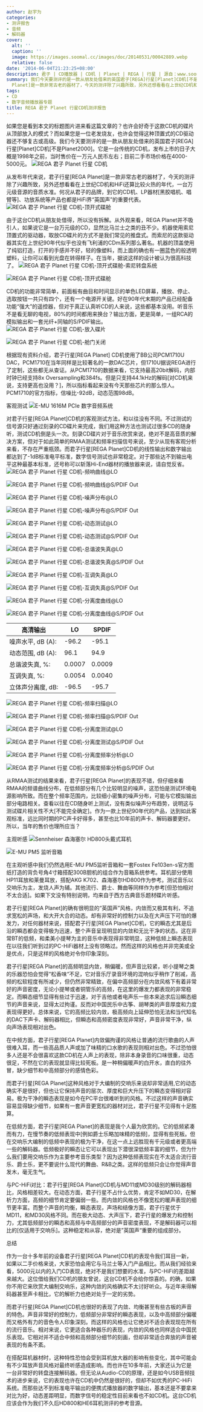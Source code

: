 ```yaml
---
author: 赵宇为
categories:
- 测评报告
- 音频
- 解码器
cover:
  alt: ''
  caption: ''
  image: https://images.soomal.cc/images/doc/20140531/00042889.webp
  relative: false
date: '2014-06-04T21:23:25+08:00'
description: 君子 | CD播放器 | CD机 | Planet | REGA | 行星 | 源自：www.soomal.com | 版权：原创 |  平均/总评分：07.97/271
summary: 我们今天要测评的是一款从朋友处借来的英国君子[REGA]行星[Planet]CD机[不是Planet2000]。它是一台传统的CD机，发布上市的日子大概是1998年之前，当时售价在一万元人民币左右；目前二手市场价格在4000-5000元。从发布年代来说，君子行星[REGA
  Planet]是一款非常古老的器材了，今天的测评除了兴趣所致，另外还想看看在上世纪CD机和HiFi还算比较火热的年代，一台万元级音源的音质水准。
tags:
- CD
- 数字音频播放器专题
title: REGA 君子 Planet 行星CD机测评报告
---
```


如果您是看到本文的标题图片进来看这篇文章的？也许会好奇于这款CD机的碟片从顶部放入的模式？而如果您是一位老发烧友，也许会觉得这种顶置式的CD驱动器还不够复古或高级。我们今天要测评的是一款从朋友处借来的英国君子[REGA]行星[Planet]CD机[不是Planet2000]。它是一台传统的CD机，发布上市的日子大概是1998年之前，当时售价在一万元人民币左右；目前二手市场价格在4000-5000元。
![REGA 君子 Planet 行星 CD机](https://images.soomal.cc/images/doc/20140531/00042883.webp)




从发布年代来说，君子行星[REGA Planet]是一款非常古老的器材了，今天的测评除了兴趣所致，另外还想看看在上世纪CD机和HiFi还算比较火热的年代，一台万元级音源的音质水准。何况从君子的品牌，到它的CD机、LP器材[黑胶唱机、唱臂等]、功放系统等产品也都是HiFi界“英国声”的重要代表。
![REGA 君子 Planet 行星 CD机-顶开式碟舱](https://images.soomal.cc/images/doc/20140531/00042884.webp)




由于这台CD机从朋友处借得，所以没有拆解。从外观来看，REGA Planet并不吸引人，如果说它是一台万元级的CD，显然比马兰士之类的丑不少。机器使用索尼顶置式的驱动器，取放CD碟片的方式不是我们常见的推盘式。而索尼的这款驱动器其实在上世纪90年代似乎也没有飞利浦的CDm系列那么著名。机器的顶盖使用了纯铝打造，打开的手感并不好，轻的像塑料，而上面的确也有一圈蓝色的般透明塑料，让你可以看到光盘在转得样子。在当年，据说这样的设计被认为很高科技了。
![REGA 君子 Planet 行星 CD机-顶开式碟舱-索尼转盘系统](https://images.soomal.cc/images/doc/20140531/00042885_01.webp)




![REGA 君子 Planet 行星 CD机-顶开式碟舱](https://images.soomal.cc/images/doc/20140531/00042886_01.webp)




CD机的功能非常简单，前面板有曲目和时间显示的单色LED屏幕，播放、停止、选取按钮一共只有四个，还有一个电源开关键。好在90年代末期的产品已经配备功能“强大”的遥控器，但对于真正认真听CD的人来说，这些都基本没用。听音乐不是看无聊的电视，80%的时间都用来换台？输出方面，更是简单，一组RCA的模拟输出和一套光纤+同轴的S/PDIF输出。
![REGA 君子 Planet 行星 CD机-放入碟片](https://images.soomal.cc/images/doc/20140531/00042888_01.webp)




![REGA 君子 Planet 行星 CD机-舱门关闭](https://images.soomal.cc/images/doc/20140531/00042890_01.webp)




根据现有资料介绍，君子行星[REGA Planet] CD机使用了BB公司PCM1710U DAC，PCM1710在当年同样是比较著名的一款DAC芯片，但1710U据说REGA进行了定制，这些都无从查证。从PCM1710的数据来看，它支持最高20bit解码，内部时钟已经支持8x Oversampling和384fs。但是只支持44.1kHz的解码[对CD机来说，支持更高也没用？]，所以指标看起来没有今天那些芯片的那么惊人。PCM1710的官方指标，信噪比-92dB，动态范围98dB。

客观测试
![E-MU 1616M PCIe 数字音频系统](https://images.soomal.cc/images/doc/20101204/00008507.webp)




对君子行星[REGA Planet]CD机的客观测试方法，和以往没有不同。不过测试的信号源只好通过刻录的CD碟片来完成，我们用这种方法也测试过很多CD的随身听，测试CD机倒是头一次。刻录CD碟片对于音乐欣赏来说，绝对不是高音质的解决方案，但对于如此简单的RMAA测试和频率扫描信号来说，至少从现有客观分析来看，不存在严重瓶颈。而君子行星[REGA Planet]CD机的线性输出和数字输出都达到了-1dB标准电平标准，数字信号测试也非常稳定。对于那些达不到输出电平这种最基本标准，还号称可以斩落Hi-End器材的播放器来说，请自觉反省。
![REGA 君子 Planet 行星 CD机-频响曲线@LO](https://images.soomal.cc/images/doc/20140604/00042989_01.webp)




![REGA 君子 Planet 行星 CD机-频响曲线@S/PDIF Out](https://images.soomal.cc/images/doc/20140604/00042995_01.webp)




![REGA 君子 Planet 行星 CD机-噪声分布@LO](https://images.soomal.cc/images/doc/20140604/00042990_01.webp)




![REGA 君子 Planet 行星 CD机-噪声分布@S/PDIF Out](https://images.soomal.cc/images/doc/20140604/00042996_01.webp)




![REGA 君子 Planet 行星 CD机-动态测试@LO](https://images.soomal.cc/images/doc/20140604/00042991_01.webp)




![REGA 君子 Planet 行星 CD机-动态测试@S/PDIF Out](https://images.soomal.cc/images/doc/20140604/00042997_01.webp)




![REGA 君子 Planet 行星 CD机-总谐波失真@LO](https://images.soomal.cc/images/doc/20140604/00042992_01.webp)




![REGA 君子 Planet 行星 CD机-总谐波失真@S/PDIF Out](https://images.soomal.cc/images/doc/20140604/00042998_01.webp)




![REGA 君子 Planet 行星 CD机-互调失真@LO](https://images.soomal.cc/images/doc/20140604/00042993_01.webp)




![REGA 君子 Planet 行星 CD机-互调失真@S/PDIF Out](https://images.soomal.cc/images/doc/20140604/00042999_01.webp)




![REGA 君子 Planet 行星 CD机-分离度曲线@LO](https://images.soomal.cc/images/doc/20140604/00042994_01.webp)




![REGA 君子 Planet 行星 CD机-分离度曲线@S/PDIF Out](https://images.soomal.cc/images/doc/20140604/00043000_01.webp)





| 高清输出 | LO | SPDIF |
| --- | --- | --- |
| 噪声水平, dB (A): | -96.2 | -95.1 |
| 动态范围, dB (A): | 96.1 | 94.9 |
| 总谐波失真, %: | 0.0007 | 0.0009 |
| 互调失真, %: | 0.0054 | 0.0040 |
| 立体声分离度, dB: | -96.5 | -95.7 |



![REGA 君子 Planet 行星 CD机-频率扫描@LO](https://images.soomal.cc/images/doc/20140604/00043001_01.webp)




![REGA 君子 Planet 行星 CD机-频率扫描@S/PDIF Out](https://images.soomal.cc/images/doc/20140604/00043004_01.webp)




![REGA 君子 Planet 行星 CD机-分离度测试@LO](https://images.soomal.cc/images/doc/20140604/00043002_01.webp)




![REGA 君子 Planet 行星 CD机-分离度测试@S/PDIF Out](https://images.soomal.cc/images/doc/20140604/00043005_01.webp)




![REGA 君子 Planet 行星 CD机-分离度频率分析@LO](https://images.soomal.cc/images/doc/20140604/00043003_01.webp)




![REGA 君子 Planet 行星 CD机-分离度频率分析@S/PDIF Out](https://images.soomal.cc/images/doc/20140604/00043006_01.webp)




从RMAA测试的结果来看，君子行星[REGA Planet]的表现不错，但仔细来看RMAA的频谱曲线分布，在低频部分有几个比较明显的噪声，这恐怕是测试环境电源影响所致。而在整个频率范围内，比较细小密集的噪声分布，可能与它模拟输出部分电路相关。查看以往在CD随身听上测试，没有类似噪声分布趋势，说明这与测试碟片相关性不大[不能完全确定]。作为一款上世纪90年代的产品，达到如此客观标准，远比同时期的PC声卡好得多，甚至也比10年前的声卡、解码器要更好。所以，当年的售价也理所应当？

主观听感
![Sennheiser 森海塞尔 HD800头戴式耳机](https://images.soomal.cc/images/doc/20131102/00036888_01.webp)




![E-MU PM5 监听音箱](https://images.soomal.cc/images/doc/20100604/00005818_01.webp)




在主观听感中我们仍然选用E-MU PM5监听音箱和一套Fostex Fe103en-s官方图纸打造的背负号角4寸箱搭配300B胆机的组合作为音箱系统参考。耳机部分使用HP11耳放和莱曼耳放，搭配AKG K702、森海塞尔HD800作为参考。测试音乐以交响乐为主，发烧人声为辅。其他流行、爵士、舞曲等同样作为参考[但恐怕相对不太合适]。如果下文没有特别说明，均来自于西方古典音乐题材碟片听感。

君子行星[REGA Planet]的确有很明显的“英国声”风格，内敛而又极其有利，不追求宽松的声场，和大开大合的动态。却有非常好的控制力以及在大声压下可怕的爆发力，对任何器材来说，搭配君子行星[REGA Planet]CD机，它的瞬态尤其是后沿的瞬态都会变得极为迅速，整个声音呈现明显的内敛和无比干净的状态。这在非常BT的低频，和柔美小提琴为主的音乐中表现得非常明显，这种低频上瞬态表现在以往我们听到过的PC-HiFi器材上没有领略过。然而这样的风格也并非完美或全是优点，只是这样的风格绝对令你印象深刻。

君子行星[REGA Planet]的高频明显内敛，稍偏暖，但声音比较紧，听小提琴之类的乐器恐怕会觉得“松香味“不足，它对音乐厅录音环境的混响似乎稍作了削减，高频的松软程度有所减少，但仍然非常精致，在偏中高频部分在内敛风格下有着非常好的声音密度，无论小提琴或者铜管乐的高频，在这里的爆发力都表现的非常稳定。而瞬态细节显得有些过于迅速，对于吉他或者电声乐一些本来追求后沿瞬态细节的声音来说，显得太过拘谨。反而对中国民乐中古筝、胡琴类的声音厚度和力度表现得更好。总体来说，它的高频比较内敛，极高频向上延伸恐怕无法和当代知名的DAC下声卡、解码器相比，但瞬态和高频密度表现非常好，声音非常干净，纵向声场表现相对出色。

在中频方面，君子行星[REGA Planet]内敛偏拘谨的风格让普通的流行歌曲的人声很难入耳，而一些高品质人声或加了味精的口水歌的表现则相对出色。不过恐怕很多人还是不会很喜欢这款CD机在人声上的表现，除非本身录音的口味很重，动态很足，不然在它的表现就显得比较死板。是一种稍偏暖声的白开水，直白的往外冒，缺少细节和中高频部分的感情色彩。

而君子行星[REGA Planet]这种风格对于大编制的交响乐来说却非常适用,它的动态确实不是很好，但也让它保持声音的层次、厚度和巨大升压下的瞬态变得相对容易。极为干净的瞬态表现是如今在PC平台很难听到的风格。不过这样的声音确实容易显得缺少细节，如果有一套声音更宽松的器材对比，君子行星不见得有十足胜算。

在低频方面，君子行星[REGA Planet]的表现是我个人最为欣赏的。它的低频紧凑而有力，在慢节奏的低频表现中[例如爵士乐略加味精的低频]，显得有些死板。但在交响乐大编制的低频中表现的极为干净，在这一点上远胜现有千元级或者更高端一些的解码器。低频极好的瞬态让它可以表现出下潜很深低频丰富的细节，但为什么我们要用交响乐作为主要参考音乐类型？因为这种低频表现实在不太适合流行音乐、爵士乐，更不要说什么现代的舞曲、R&B之类。这样的低频只会让你觉得声音发木，毫无生气。

与PC-HiFi对比：君子行星[REGA Planet]CD机与MD11或MD30级别的解码器相比，风格相差较大。在动态方面，君子行星不占什么优势，肯定不如MD30，在解析力方面，高频的细节肯定要偏弱一些。而内敛的风格也不像宽松的暖声表现的细节更丰富。而整个声音的均衡，瞬态表现，声场和结像方面，君子行星优于MD11，和MD30风格不同。而在极大动态、大声压下，君子行星的爆发力和控制力，尤其低频部分的瞬态和高频与中高频部分的声音密度表现，不是解码器可以相比的[仅适用于交响乐]。这种稳定和从容，绝对是”英国声“重要的组成部分。

总结

作为一台十多年前的设备君子行星[REGA Planet]CD机的表现令我们耳目一新，如果以二手价格来说，大家恐怕会用它与马兰士等入门产品相比。而从我们经验来看，5000元以内的入门CD表现，绝对不是我们想要的水准，与PC-HiFi的差距越来越大。这位借给我们CD机的朋友曾说，这台CD机不会给你惊喜的。的确，如果你不用它来欣赏大编制交响乐，这种内敛的风格确实不太讨好听众。与近年来得解码器甚至声卡相比，它的解析力也绝对处于一定的劣势。

而君子行星[REGA Planet]CD机也很好的表现了内敛、均衡甚至有些古板的声音的特色。声音非常好的控制力，低频部分非常好的瞬态表现，以及中高频部分偏暖而又格外有力的音色令人印象深刻。而这样的风格也让它绝对不适合表现现在所有的流行音乐。相对来说，它更适合各种器乐的表现，内敛的风格也同样适合中国民乐表现。它相对并不适合中频和高频部分细节的刻画，但却非常适合奔放的声音被表现的有条不紊。

在搭配耳机器材时，这种特性恐怕会受到耳机放大器的影响有些变化，其中可能会有不少耳放声音风格对最终听感造成影响。而也许在10多年前，大家还认为它是一台非常好的转盘连接解码器。但无论从Audio-CD的原理，还是如今USB音频技术的进步来说，它的表现也许在CD机中仍然是很好的，但却不如优秀的PC-HiFi系统。而那些达不到标准电平输出的便携式播放器的数字输出，基本还是不要拿来对比为好，动态差距明显，而数字信号的稳定性目前来看也不如CD机。这台CD机应该会作为我们不久后HD800和HE6耳机测评的参考音源。